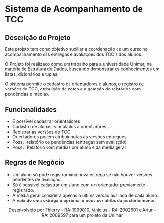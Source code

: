 # Sistema de Acompanhamento de TCC

## Descrição do Projeto

Este projeto tem como objetivo auxiliar a coordenação de um curso no acompanhamento das entregas e avaliações dos TCC's dos alunos. 

O Projeto foi realizado como um trabalho para a universidade Unimar, na matéria de Estrutura de Dados, buscando demonstrar os conhecimentos em listas, dicionários e tuplas.

O sistema permite o cadastro de orientadores e alunos, o registro de versões do TCC, atribuição de notas e a geração de relatórios com pendências e médias.

## Funcionalidades

- É possível cadastrar orientadores
- Cadastro de alunos, vinculados a orientadores
- Registrar as versões do TCC
- Orientadores podem atribuir notas às versões entregues
- Possui relatório de pendências (entregas sem avaliação)
- Possui Relatório com médias por aluno e da média geral

## Regras de Negócio

- Um aluno só pode registrar uma nova entrega se não houver versões pendentes de avaliação.
- Só é possível cadastrar um aluno com um orientador previamente registrado.
- A média geral considera apenas a última versão avaliada de cada aluno.
- A nota de uma entrega é opcional e pode ser atribuída posteriormente.

<p align="center"> Desenvolvido por Thierry - RA: 1999010, Vinicius - RA: 2002601 e Artur - RA: 2009597 para um projeto da Unimar
